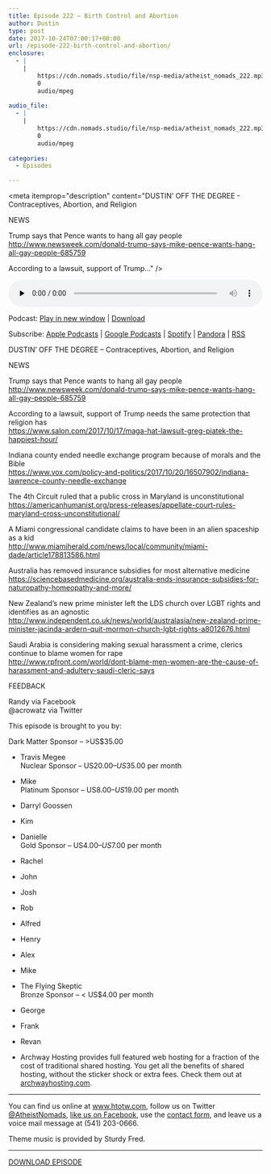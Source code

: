 ```yaml
---
title: Episode 222 – Birth Control and Abortion
author: Dustin
type: post
date: 2017-10-24T07:00:17+00:00
url: /episode-222-birth-control-and-abortion/
enclosure:
  - |
    |
        https://cdn.nomads.studio/file/nsp-media/atheist_nomads_222.mp3
        0
        audio/mpeg
        
audio_file:
  - |
    |
        https://cdn.nomads.studio/file/nsp-media/atheist_nomads_222.mp3
        0
        audio/mpeg
        
categories:
  - Episodes

---
```

<div itemscope itemtype="http://schema.org/AudioObject">
  <meta itemprop="name" content="Episode 222 &#8211; Birth Control and Abortion" />
  
  <meta itemprop="uploadDate" content="2017-10-24T01:00:17-06:00" />
  
  <meta itemprop="encodingFormat" content="audio/mpeg" />
  
  <meta itemprop="description" content="DUSTIN’ OFF THE DEGREE - Contraceptives, Abortion, and Religion

NEWS

Trump says that Pence wants to hang all gay people
 http://www.newsweek.com/donald-trump-says-mike-pence-wants-hang-all-gay-people-685759

According to a lawsuit, support of Trump..." />
  
  <meta itemprop="contentUrl" content="https://dts.podtrac.com/redirect.mp3/cdn.nomads.studio/file/nsp-media/atheist_nomads_222.mp3" />
  </p> 
  
  <div class="powerpress_player" id="powerpress_player_8485">
    <audio class="wp-audio-shortcode" id="audio-1643-229" preload="none" style="width: 100%;" controls="controls"><source type="audio/mpeg" src="https://dts.podtrac.com/redirect.mp3/cdn.nomads.studio/file/nsp-media/atheist_nomads_222.mp3?_=229" /><a href="https://dts.podtrac.com/redirect.mp3/cdn.nomads.studio/file/nsp-media/atheist_nomads_222.mp3">https://dts.podtrac.com/redirect.mp3/cdn.nomads.studio/file/nsp-media/atheist_nomads_222.mp3</a></audio>
  </div>
</div>

<p class="powerpress_links powerpress_links_mp3">
  Podcast: <a href="https://dts.podtrac.com/redirect.mp3/cdn.nomads.studio/file/nsp-media/atheist_nomads_222.mp3" class="powerpress_link_pinw" target="_blank" title="Play in new window" onclick="return powerpress_pinw('https://htotw.com/?powerpress_pinw=1643-podcast');" rel="nofollow">Play in new window</a> | <a href="https://dts.podtrac.com/redirect.mp3/cdn.nomads.studio/file/nsp-media/atheist_nomads_222.mp3" class="powerpress_link_d" title="Download" rel="nofollow" download="atheist_nomads_222.mp3">Download</a>
</p>

<p class="powerpress_links powerpress_subscribe_links">
  Subscribe: <a href="https://podcasts.apple.com/us/podcast/humanists-take-on-the-world/id530050098?mt=2&ls=1" class="powerpress_link_subscribe powerpress_link_subscribe_itunes" target="_blank" title="Subscribe on Apple Podcasts" rel="nofollow">Apple Podcasts</a> | <a href="https://www.google.com/podcasts?feed=aHR0cDovL2F0aGVpc3Rub21hZHMubGlic3luLmNvbS9yc3M%3D" class="powerpress_link_subscribe powerpress_link_subscribe_googleplay" target="_blank" title="Subscribe on Google Podcasts" rel="nofollow">Google Podcasts</a> | <a href="https://open.spotify.com/show/3LzK2xZGike6Tc1GEMtMbr?si=LieN9SNuTpq96smuaUsH8A" class="powerpress_link_subscribe powerpress_link_subscribe_spotify" target="_blank" title="Subscribe on Spotify" rel="nofollow">Spotify</a> | <a href="https://www.pandora.com/podcast/atheist-nomads/PC:10122?corr=62071012&part=ug" class="powerpress_link_subscribe powerpress_link_subscribe_pandora" target="_blank" title="Subscribe on Pandora" rel="nofollow">Pandora</a> | <a href="https://htotw.com/feed/podcast/" class="powerpress_link_subscribe powerpress_link_subscribe_rss" target="_blank" title="Subscribe via RSS" rel="nofollow">RSS</a>
</p>

<center>
</center>DUSTIN’ OFF THE DEGREE &#8211; Contraceptives, Abortion, and Religion

NEWS

Trump says that Pence wants to hang all gay people  
 <http://www.newsweek.com/donald-trump-says-mike-pence-wants-hang-all-gay-people-685759>

According to a lawsuit, support of Trump needs the same protection that religion has  
 <https://www.salon.com/2017/10/17/maga-hat-lawsuit-greg-piatek-the-happiest-hour/>

Indiana county ended needle exchange program because of morals and the Bible  
 <https://www.vox.com/policy-and-politics/2017/10/20/16507902/indiana-lawrence-county-needle-exchange>

The 4th Circuit ruled that a public cross in Maryland is unconstitutional  
 <https://americanhumanist.org/press-releases/appellate-court-rules-maryland-cross-unconstitutional/>

A Miami congressional candidate claims to have been in an alien spaceship as a kid  
 <http://www.miamiherald.com/news/local/community/miami-dade/article178813586.html>

Australia has removed insurance subsidies for most alternative medicine  
 <https://sciencebasedmedicine.org/australia-ends-insurance-subsidies-for-naturopathy-homeopathy-and-more/>

New Zealand&#8217;s new prime minister left the LDS church over LGBT rights and identifies as an agnostic  
 <http://www.independent.co.uk/news/world/australasia/new-zealand-prime-minister-jacinda-ardern-quit-mormon-church-lgbt-rights-a8012676.html>

Saudi Arabia is considering making sexual harassment a crime, clerics continue to blame women for rape  
 <http://www.rpfront.com/world/dont-blame-men-women-are-the-cause-of-harassment-and-adultery-saudi-cleric-says>

FEEDBACK

Randy via Facebook  
@acrowatz via Twitter

This episode is brought to you by:

Dark Matter Sponsor – >US$35.00  
* Travis Megee  
Nuclear Sponsor – US$20.00 – US$35.00 per month  
* Mike  
Platinum Sponsor – US$8.00 – US$19.00 per month  
* Darryl Goossen  
* Kim  
* Danielle  
Gold Sponsor – US$4.00 – US$7.00 per month  
* Rachel  
* John  
* Josh  
* Rob  
* Alfred  
* Henry  
* Alex  
* Mike  
* The Flying Skeptic  
Bronze Sponsor – < US$4.00 per month  
* George  
* Frank  
* Revan

* Archway Hosting provides full featured web hosting for a fraction of the cost of traditional shared hosting. You get all the benefits of shared hosting, without the sticker shock or extra fees. Check them out at <a href="http://archwayhosting.com/" target="_blank" rel="noopener">archwayhosting.com</a>.

<hr width="500" />

You can find us online at <a href="https://www.htotw.com/" target="_blank" rel="noopener">www.htotw.com</a>, follow us on Twitter <a href="https://twitter.com/AtheistNomads" target="_blank" rel="noopener">@AtheistNomads</a>, <a href="https://htotw.com/facebook" target="_blank" rel="noopener">like us on Facebook</a>, use the [contact form](https://htotw.com/contact), and leave us a voice mail message at (541) 203-0666.

Theme music is provided by Sturdy Fred.

<hr width="”500”" />

[DOWNLOAD EPISODE][1]

 [1]: https://dts.podtrac.com/redirect.mp3/cdn.nomads.studio/file/nsp-media/atheist_nomads_222.mp3
